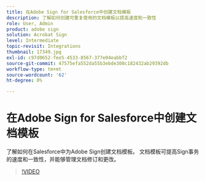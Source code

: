 ```yaml
---
title: 在Adobe Sign for Salesforce中创建文档模板
description: 了解如何创建可重复使用的文档模板以提高速度和一致性
role: User, Admin
product: adobe sign
solution: Acrobat Sign
level: Intermediate
topic-revisit: Integrations
thumbnail: 17349.jpg
exl-id: c97d0652-fee5-4533-8567-377e04eabbf2
source-git-commit: 47575efa552da55b3ebde308c182432ab29392db
workflow-type: tm+mt
source-wordcount: '62'
ht-degree: 0%

---
```


# 在Adobe Sign for Salesforce中创建文档模板

了解如何在Salesforce中为Adobe Sign创建文档模板。 文档模板可提高Sign事务的速度和一致性，并能够管理文档修订和更改。

>[!VIDEO](https://video.tv.adobe.com/v/17349?hidetitle=true)
